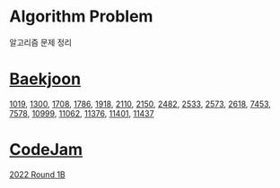 # Algorithm Problem
알고리즘 문제 정리  

# [Baekjoon](https://acmicpc.net)  
[1019](./Baekjoon/1019/solve.md), [1300](./Baekjoon/1300/solve.md), [1708](./Baekjoon/1708/solve.md), [1786](./Baekjoon/1786/solve.md), [1918](./Baekjoon/1918/solve.md), [2110](./Baekjoon/2110/solve.md), [2150](./Baekjoon/2150/solve.md), [2482](./Baekjoon/2482/solve.md), [2533](./Baekjoon/2533/solve.md), [2573](./Baekjoon/2573/solve.md), [2618](./Baekjoon/2618/solve.md), [7453](./Baekjoon/7453/solve.md), [7578](./Baekjoon/7578/solve.md), [10999](./Baekjoon/10999/solve.md), [11062](./Baekjoon/11062/solve.md), [11376](./Baekjoon/11376/solve.md), [11401](./Baekjoon/11401/solve.md), [11437](./Baekjoon/11437/solve.md)  

# [CodeJam](https://codingcompetitions.withgoogle.com/codejam)
[2022 Round 1B](./CodeJam/2022_Round_1B/Controlled_Inflation/solve.md)  